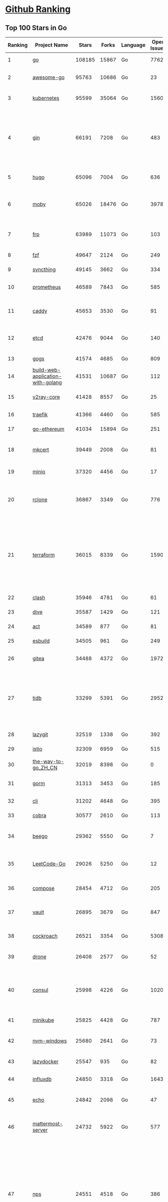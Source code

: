 [Github Ranking](../README.md)
==========

## Top 100 Stars in Go

| Ranking | Project Name | Stars | Forks | Language | Open Issues | Description | Last Commit |
| ------- | ------------ | ----- | ----- | -------- | ----------- | ----------- | ----------- |
| 1 | [go](https://github.com/golang/go) | 108185 | 15867 | Go | 7762 | The Go programming language | 2023-02-04T09:42:07Z |
| 2 | [awesome-go](https://github.com/avelino/awesome-go) | 95763 | 10686 | Go | 23 | A curated list of awesome Go frameworks, libraries and software | 2023-02-03T09:22:23Z |
| 3 | [kubernetes](https://github.com/kubernetes/kubernetes) | 95599 | 35064 | Go | 1560 | Production-Grade Container Scheduling and Management | 2023-02-04T08:50:35Z |
| 4 | [gin](https://github.com/gin-gonic/gin) | 66191 | 7208 | Go | 483 | Gin is a HTTP web framework written in Go (Golang). It features a Martini-like API with much better performance -- up to 40 times faster. If you need smashing performance, get yourself some Gin. | 2023-02-04T08:58:37Z |
| 5 | [hugo](https://github.com/gohugoio/hugo) | 65096 | 7004 | Go | 636 | The world’s fastest framework for building websites. | 2023-02-04T08:33:46Z |
| 6 | [moby](https://github.com/moby/moby) | 65026 | 18476 | Go | 3978 | Moby Project - a collaborative project for the container ecosystem to assemble container-based systems | 2023-02-04T07:09:04Z |
| 7 | [frp](https://github.com/fatedier/frp) | 63989 | 11073 | Go | 103 | A fast reverse proxy to help you expose a local server behind a NAT or firewall to the internet. | 2023-02-03T18:33:04Z |
| 8 | [fzf](https://github.com/junegunn/fzf) | 49647 | 2124 | Go | 249 | :cherry_blossom: A command-line fuzzy finder | 2023-02-01T16:17:21Z |
| 9 | [syncthing](https://github.com/syncthing/syncthing) | 49145 | 3662 | Go | 334 | Open Source Continuous File Synchronization | 2023-02-04T09:19:08Z |
| 10 | [prometheus](https://github.com/prometheus/prometheus) | 46589 | 7843 | Go | 585 | The Prometheus monitoring system and time series database. | 2023-02-03T15:56:09Z |
| 11 | [caddy](https://github.com/caddyserver/caddy) | 45653 | 3530 | Go | 91 | Fast and extensible multi-platform HTTP/1-2-3 web server with automatic HTTPS | 2023-02-03T18:33:43Z |
| 12 | [etcd](https://github.com/etcd-io/etcd) | 42476 | 9044 | Go | 140 | Distributed reliable key-value store for the most critical data of a distributed system | 2023-02-03T20:19:04Z |
| 13 | [gogs](https://github.com/gogs/gogs) | 41574 | 4685 | Go | 809 | Gogs is a painless self-hosted Git service | 2023-02-04T05:43:36Z |
| 14 | [build-web-application-with-golang](https://github.com/astaxie/build-web-application-with-golang) | 41531 | 10687 | Go | 112 | A golang ebook intro how to build a web with golang | 2022-12-29T05:46:04Z |
| 15 | [v2ray-core](https://github.com/v2ray/v2ray-core) | 41428 | 8557 | Go | 25 | A platform for building proxies to bypass network restrictions. | 2023-02-03T19:59:07Z |
| 16 | [traefik](https://github.com/traefik/traefik) | 41366 | 4460 | Go | 585 | The Cloud Native Application Proxy | 2023-02-03T20:57:42Z |
| 17 | [go-ethereum](https://github.com/ethereum/go-ethereum) | 41034 | 15894 | Go | 251 | Official Go implementation of the Ethereum protocol | 2023-02-03T19:28:39Z |
| 18 | [mkcert](https://github.com/FiloSottile/mkcert) | 39449 | 2008 | Go | 81 | A simple zero-config tool to make locally trusted development certificates with any names you'd like. | 2023-02-03T20:29:27Z |
| 19 | [minio](https://github.com/minio/minio) | 37320 | 4456 | Go | 17 | Multi-Cloud :cloud: Object Storage  | 2023-02-04T07:25:56Z |
| 20 | [rclone](https://github.com/rclone/rclone) | 36867 | 3349 | Go | 776 | "rsync for cloud storage" - Google Drive, S3, Dropbox, Backblaze B2, One Drive, Swift, Hubic, Wasabi, Google Cloud Storage, Yandex Files | 2023-02-04T02:33:42Z |
| 21 | [terraform](https://github.com/hashicorp/terraform) | 36015 | 8339 | Go | 1590 | Terraform enables you to safely and predictably create, change, and improve infrastructure. It is an open source tool that codifies APIs into declarative configuration files that can be shared amongst team members, treated as code, edited, reviewed, and versioned. | 2023-02-04T01:43:06Z |
| 22 | [clash](https://github.com/Dreamacro/clash) | 35946 | 4781 | Go | 61 | A rule-based tunnel in Go. | 2023-02-04T06:21:02Z |
| 23 | [dive](https://github.com/wagoodman/dive) | 35587 | 1429 | Go | 121 | A tool for exploring each layer in a docker image | 2023-02-03T03:01:43Z |
| 24 | [act](https://github.com/nektos/act) | 34589 | 877 | Go | 81 | Run your GitHub Actions locally 🚀 | 2023-02-03T19:54:19Z |
| 25 | [esbuild](https://github.com/evanw/esbuild) | 34505 | 961 | Go | 249 | An extremely fast bundler for the web | 2023-02-03T19:52:23Z |
| 26 | [gitea](https://github.com/go-gitea/gitea) | 34488 | 4372 | Go | 1972 | Git with a cup of tea, painless self-hosted git service | 2023-02-04T09:43:04Z |
| 27 | [tidb](https://github.com/pingcap/tidb) | 33299 | 5391 | Go | 2952 | TiDB is an open-source, cloud-native, distributed, MySQL-Compatible database for elastic scale and real-time analytics. Try AI-powered Chat2Query free at : https://tidbcloud.com/free-trial | 2023-02-04T09:42:34Z |
| 28 | [lazygit](https://github.com/jesseduffield/lazygit) | 32519 | 1338 | Go | 392 | simple terminal UI for git commands | 2023-02-03T21:23:10Z |
| 29 | [istio](https://github.com/istio/istio) | 32309 | 6959 | Go | 515 | Connect, secure, control, and observe services. | 2023-02-04T09:00:49Z |
| 30 | [the-way-to-go_ZH_CN](https://github.com/unknwon/the-way-to-go_ZH_CN) | 32019 | 8398 | Go | 0 | 《The Way to Go》中文译本，中文正式名《Go 入门指南》 | 2023-02-03T08:05:42Z |
| 31 | [gorm](https://github.com/go-gorm/gorm) | 31313 | 3453 | Go | 185 | The fantastic ORM library for Golang, aims to be developer friendly | 2023-02-03T08:21:18Z |
| 32 | [cli](https://github.com/cli/cli) | 31202 | 4648 | Go | 395 | GitHub’s official command line tool | 2023-02-03T19:46:52Z |
| 33 | [cobra](https://github.com/spf13/cobra) | 30577 | 2610 | Go | 113 | A Commander for modern Go CLI interactions | 2023-02-02T16:28:31Z |
| 34 | [beego](https://github.com/beego/beego) | 29362 | 5550 | Go | 7 | beego is an open-source, high-performance web framework for the Go programming language. | 2023-01-31T15:57:07Z |
| 35 | [LeetCode-Go](https://github.com/halfrost/LeetCode-Go) | 29026 | 5250 | Go | 12 | ✅ Solutions to LeetCode by Go, 100% test coverage, runtime beats 100% / LeetCode 题解 | 2023-01-04T18:30:02Z |
| 36 | [compose](https://github.com/docker/compose) | 28454 | 4712 | Go | 205 | Define and run multi-container applications with Docker | 2023-02-04T09:38:15Z |
| 37 | [vault](https://github.com/hashicorp/vault) | 26895 | 3679 | Go | 847 | A tool for secrets management, encryption as a service, and privileged access management | 2023-02-04T02:29:56Z |
| 38 | [cockroach](https://github.com/cockroachdb/cockroach) | 26521 | 3354 | Go | 5308 | CockroachDB - the open source, cloud-native distributed SQL database. | 2023-02-04T05:34:12Z |
| 39 | [drone](https://github.com/harness/drone) | 26408 | 2577 | Go | 52 | Drone is a Container-Native, Continuous Delivery Platform | 2023-02-02T07:37:12Z |
| 40 | [consul](https://github.com/hashicorp/consul) | 25998 | 4226 | Go | 1020 | Consul is a distributed, highly available, and data center aware solution to connect and configure applications across dynamic, distributed infrastructure. | 2023-02-04T03:19:18Z |
| 41 | [minikube](https://github.com/kubernetes/minikube) | 25825 | 4428 | Go | 787 | Run Kubernetes locally | 2023-02-03T23:04:56Z |
| 42 | [nvm-windows](https://github.com/coreybutler/nvm-windows) | 25680 | 2641 | Go | 73 | A node.js version management utility for Windows. Ironically written in Go. | 2023-01-27T04:09:28Z |
| 43 | [lazydocker](https://github.com/jesseduffield/lazydocker) | 25547 | 935 | Go | 82 | The lazier way to manage everything docker | 2023-02-01T07:22:02Z |
| 44 | [influxdb](https://github.com/influxdata/influxdb) | 24850 | 3318 | Go | 1643 | Scalable datastore for metrics, events, and real-time analytics | 2023-02-03T15:30:50Z |
| 45 | [echo](https://github.com/labstack/echo) | 24842 | 2098 | Go | 47 | High performance, minimalist Go web framework | 2023-02-01T20:38:20Z |
| 46 | [mattermost-server](https://github.com/mattermost/mattermost-server) | 24732 | 5922 | Go | 577 | Mattermost is an open source platform for secure collaboration across the entire software development lifecycle. | 2023-02-03T23:45:05Z |
| 47 | [nps](https://github.com/ehang-io/nps) | 24551 | 4518 | Go | 386 | 一款轻量级、高性能、功能强大的内网穿透代理服务器。支持tcp、udp、socks5、http等几乎所有流量转发，可用来访问内网网站、本地支付接口调试、ssh访问、远程桌面，内网dns解析、内网socks5代理等等……，并带有功能强大的web管理端。a lightweight, high-performance, powerful intranet penetration proxy server, with a powerful web management terminal. | 2022-12-19T19:25:06Z |
| 48 | [kit](https://github.com/go-kit/kit) | 24506 | 2384 | Go | 35 | A standard library for microservices. | 2023-01-02T06:10:18Z |
| 49 | [fiber](https://github.com/gofiber/fiber) | 24460 | 1254 | Go | 27 | ⚡️ Express inspired web framework written in Go | 2023-02-04T06:10:17Z |
| 50 | [portainer](https://github.com/portainer/portainer) | 24393 | 2120 | Go | 926 | Making Docker and Kubernetes management easy. | 2023-02-03T08:58:49Z |
| 51 | [photoprism](https://github.com/photoprism/photoprism) | 24359 | 1386 | Go | 342 | AI-Powered Photos App for the Decentralized Web 🌈💎✨ | 2023-02-04T09:20:11Z |
| 52 | [helm](https://github.com/helm/helm) | 23663 | 6540 | Go | 262 | The Kubernetes Package Manager | 2023-02-03T14:39:01Z |
| 53 | [iris](https://github.com/kataras/iris) | 23505 | 2463 | Go | 79 | The fastest HTTP/2 Go Web Framework. New, modern, easy to learn. Fast development with Code you control. Unbeatable cost-performance ratio :leaves: :rocket: \| 谢谢 \| #golang | 2023-02-02T11:15:07Z |
| 54 | [nsq](https://github.com/nsqio/nsq) | 23169 | 2820 | Go | 50 | A realtime distributed messaging platform | 2023-01-18T14:36:59Z |
| 55 | [faas](https://github.com/openfaas/faas) | 22612 | 1826 | Go | 27 | OpenFaaS - Serverless Functions Made Simple | 2023-01-28T09:18:21Z |
| 56 | [ngrok](https://github.com/inconshreveable/ngrok) | 22545 | 4162 | Go | 207 | Introspected tunnels to localhost | 2022-08-23T07:11:57Z |
| 57 | [go-zero](https://github.com/zeromicro/go-zero) | 22477 | 3212 | Go | 166 | A cloud-native Go microservices framework with cli tool for productivity. | 2023-02-04T09:34:11Z |
| 58 | [hub](https://github.com/github/hub) | 22277 | 2349 | Go | 235 | A command-line tool that makes git easier to use with GitHub. | 2023-01-26T21:08:05Z |
| 59 | [k3s](https://github.com/k3s-io/k3s) | 22190 | 1967 | Go | 287 | Lightweight Kubernetes | 2023-02-03T02:25:44Z |
| 60 | [logrus](https://github.com/sirupsen/logrus) | 22065 | 2210 | Go | 6 | Structured, pluggable logging for Go. | 2023-01-15T13:31:02Z |
| 61 | [viper](https://github.com/spf13/viper) | 21919 | 1827 | Go | 357 | Go configuration with fangs | 2023-01-30T07:58:36Z |
| 62 | [docker_practice](https://github.com/yeasy/docker_practice) | 21796 | 5457 | Go | 3 | Learn and understand Docker&Container technologies, with real DevOps practice! | 2023-01-17T20:03:57Z |
| 63 | [croc](https://github.com/schollz/croc) | 21680 | 947 | Go | 92 | Easily and securely send things from one computer to another :crocodile: :package: | 2023-02-02T14:03:23Z |
| 64 | [go-patterns](https://github.com/tmrts/go-patterns) | 21314 | 1979 | Go | 15 | Curated list of Go design patterns, recipes and idioms | 2022-08-07T21:44:59Z |
| 65 | [micro](https://github.com/zyedidia/micro) | 21023 | 1092 | Go | 671 | A modern and intuitive terminal-based text editor | 2023-02-04T02:08:24Z |
| 66 | [pocketbase](https://github.com/pocketbase/pocketbase) | 20785 | 794 | Go | 38 | Open Source realtime backend in 1 file | 2023-02-02T12:16:57Z |
| 67 | [vegeta](https://github.com/tsenart/vegeta) | 20739 | 1279 | Go | 85 | HTTP load testing tool and library. It's over 9000! | 2023-02-01T11:24:02Z |
| 68 | [rancher](https://github.com/rancher/rancher) | 20545 | 2730 | Go | 2248 | Complete container management platform | 2023-02-03T22:45:02Z |
| 69 | [v2ray-core](https://github.com/v2fly/v2ray-core) | 20466 | 3350 | Go | 58 | A platform for building proxies to bypass network restrictions. | 2023-02-03T09:15:02Z |
| 70 | [dapr](https://github.com/dapr/dapr) | 20356 | 1608 | Go | 323 | Dapr is a portable, event-driven, runtime for building distributed applications across cloud and edge. | 2023-02-04T02:02:06Z |
| 71 | [lux](https://github.com/iawia002/lux) | 20089 | 2400 | Go | 415 | 👾 Fast and simple video download library and CLI tool written in Go | 2023-02-02T08:33:51Z |
| 72 | [go-micro](https://github.com/go-micro/go-micro) | 19984 | 2221 | Go | 62 | A Go microservices framework | 2023-01-03T11:58:03Z |
| 73 | [delve](https://github.com/go-delve/delve) | 19924 | 2008 | Go | 106 | Delve is a debugger for the Go programming language. | 2023-02-03T20:11:12Z |
| 74 | [kratos](https://github.com/go-kratos/kratos) | 19858 | 3721 | Go | 94 | Your ultimate Go microservices framework for the cloud-native era. | 2023-02-03T07:56:47Z |
| 75 | [cli](https://github.com/urfave/cli) | 19701 | 1665 | Go | 36 | A simple, fast, and fun package for building command line apps in Go | 2023-02-03T12:38:59Z |
| 76 | [k9s](https://github.com/derailed/k9s) | 19539 | 1236 | Go | 348 | 🐶 Kubernetes CLI To Manage Your Clusters In Style! | 2023-02-02T22:57:09Z |
| 77 | [fyne](https://github.com/fyne-io/fyne) | 19351 | 1080 | Go | 468 | Cross platform GUI in Go inspired by Material Design | 2023-02-04T03:43:40Z |
| 78 | [restic](https://github.com/restic/restic) | 19343 | 1261 | Go | 361 | Fast, secure, efficient backup program | 2023-02-01T08:36:20Z |
| 79 | [k6](https://github.com/grafana/k6) | 19292 | 1018 | Go | 380 | A modern load testing tool, using Go and JavaScript - https://k6.io | 2023-02-03T18:01:09Z |
| 80 | [harbor](https://github.com/goharbor/harbor) | 19292 | 4258 | Go | 531 | An open source trusted cloud native registry project that stores, signs, and scans content. | 2023-02-04T02:43:20Z |
| 81 | [learn-go-with-tests](https://github.com/quii/learn-go-with-tests) | 19145 | 2523 | Go | 30 | Learn Go with test-driven development | 2023-02-01T10:11:04Z |
| 82 | [fasthttp](https://github.com/valyala/fasthttp) | 19022 | 1587 | Go | 51 | Fast HTTP package for Go. Tuned for high performance. Zero memory allocations in hot paths. Up to 10x faster than net/http | 2023-02-03T07:41:43Z |
| 83 | [dgraph](https://github.com/dgraph-io/dgraph) | 18895 | 1438 | Go | 170 | Native GraphQL Database with graph backend | 2023-02-03T23:04:48Z |
| 84 | [colly](https://github.com/gocolly/colly) | 18808 | 1536 | Go | 135 | Elegant Scraper and Crawler Framework for Golang | 2023-01-16T16:28:51Z |
| 85 | [testify](https://github.com/stretchr/testify) | 18782 | 1407 | Go | 264 | A toolkit with common assertions and mocks that plays nicely with the standard library | 2023-02-04T02:21:29Z |
| 86 | [websocket](https://github.com/gorilla/websocket) | 18749 | 3186 | Go | 28 | A fast, well-tested and widely used WebSocket implementation for Go. | 2022-12-09T16:03:16Z |
| 87 | [filebrowser](https://github.com/filebrowser/filebrowser) | 18604 | 2265 | Go | 55 | 📂 Web File Browser | 2023-02-03T17:18:03Z |
| 88 | [alist](https://github.com/alist-org/alist) | 18451 | 2598 | Go | 71 | 🗂️A file list program that supports multiple storage, powered by Gin and Solidjs. / 一个支持多存储的文件列表程序，使用 Gin 和 Solidjs。 | 2023-02-04T04:11:15Z |
| 89 | [loki](https://github.com/grafana/loki) | 18183 | 2509 | Go | 647 | Like Prometheus, but for logs. | 2023-02-03T23:29:31Z |
| 90 | [mux](https://github.com/gorilla/mux) | 18050 | 1694 | Go | 16 | A powerful HTTP router and URL matcher for building Go web servers with 🦍 | 2022-12-09T15:56:57Z |
| 91 | [zap](https://github.com/uber-go/zap) | 17970 | 1272 | Go | 93 | Blazing fast, structured, leveled logging in Go. | 2023-01-18T06:23:11Z |
| 92 | [grpc-go](https://github.com/grpc/grpc-go) | 17491 | 3886 | Go | 132 | The Go language implementation of gRPC. HTTP/2 based RPC | 2023-02-03T21:16:05Z |
| 93 | [gotty](https://github.com/yudai/gotty) | 17455 | 1320 | Go | 102 | Share your terminal as a web application | 2023-01-03T18:48:03Z |
| 94 | [Cloudreve](https://github.com/cloudreve/Cloudreve) | 17145 | 2943 | Go | 255 | 🌩支持多家云存储的云盘系统 (Self-hosted file management and sharing system, supports multiple storage providers) | 2023-01-13T03:58:46Z |
| 95 | [jaeger](https://github.com/jaegertracing/jaeger) | 17051 | 2042 | Go | 317 | CNCF Jaeger, a Distributed Tracing Platform | 2023-02-04T05:34:31Z |
| 96 | [learngo](https://github.com/inancgumus/learngo) | 16851 | 2229 | Go | 1 | ❤️ 1000+ Hand-Crafted Go Examples, Exercises, and Quizzes. 🚀 Learn Go by fixing 1000+ tiny programs. | 2023-01-25T14:02:34Z |
| 97 | [goreplay](https://github.com/buger/goreplay) | 16823 | 1699 | Go | 261 | GoReplay is an open-source tool for capturing and replaying live HTTP traffic into a test environment in order to continuously test your system with real data. It can be used to increase confidence in code deployments, configuration changes and infrastructure changes. | 2023-01-15T17:57:59Z |
| 98 | [bubbletea](https://github.com/charmbracelet/bubbletea) | 16806 | 522 | Go | 32 | A powerful little TUI framework 🏗 | 2023-02-03T21:10:42Z |
| 99 | [websocketd](https://github.com/joewalnes/websocketd) | 16681 | 997 | Go | 39 | Turn any program that uses STDIN/STDOUT into a WebSocket server. Like inetd, but for WebSockets.  | 2023-02-04T04:57:22Z |
| 100 | [podman](https://github.com/containers/podman) | 16678 | 1802 | Go | 348 | Podman: A tool for managing OCI containers and pods. | 2023-02-03T23:47:44Z |


